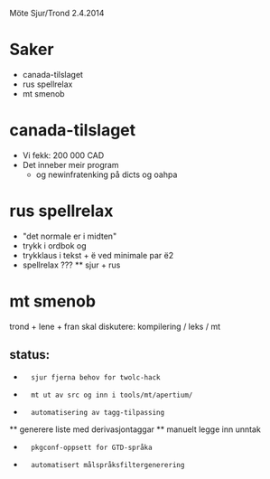 Möte Sjur/Trond 2.4.2014

# Saker

* canada-tilslaget
* rus spellrelax
* mt smenob

# canada-tilslaget
* Vi fekk: 200 000 CAD
* Det inneber meir program
    - og newinfratenking på dicts og oahpa

# rus spellrelax
*	"det normale er i midten"
*	trykk i ordbok og
*	trykklaus i tekst + ë ved minimale par ë2
*	spellrelax ???
**	sjur + rus

# mt smenob

trond + lene + fran skal diskutere: kompilering / leks / mt

## status:

*		sjur fjerna behov for twolc-hack
*		mt ut av src og inn i tools/mt/apertium/
*		automatisering av tagg-tilpassing
**			generere liste med derivasjontaggar
**			manuelt legge inn unntak
*		pkgconf-oppsett for GTD-språka
*		automatisert målspråksfiltergenerering
